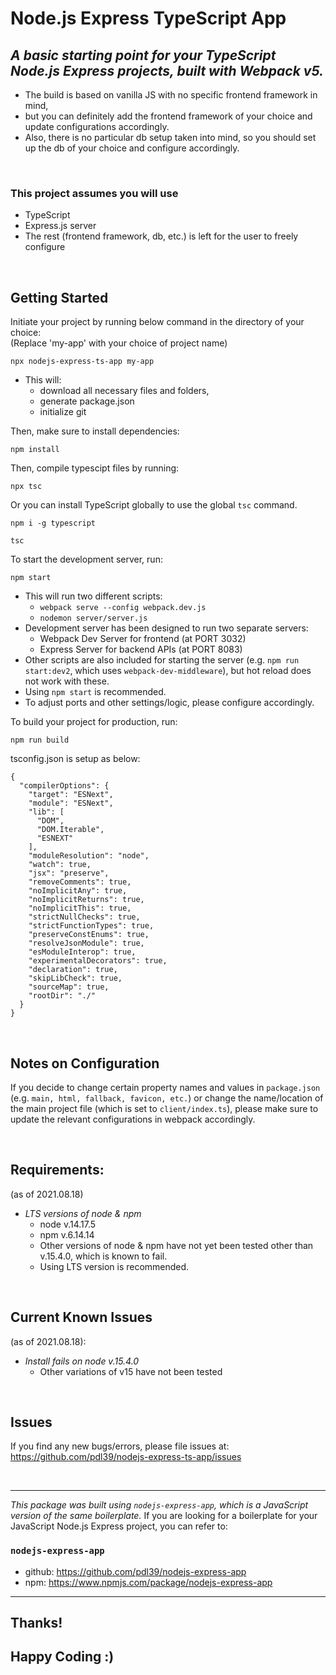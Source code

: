 # Node.js Express TypeScript App

## _A basic starting point for your TypeScript Node.js Express projects, built with Webpack v5._

- The build is based on vanilla JS with no specific frontend framework in mind,
- but you can definitely add the frontend framework of your choice and update configurations accordingly.
- Also, there is no particular db setup taken into mind, so you should set up the db of your choice and configure accordingly.

<br/>

### This project assumes you will use

- TypeScript
- Express.js server
- The rest (frontend framework, db, etc.) is left for the user to freely configure

<br/>

## Getting Started

Initiate your project by running below command in the directory of your choice:
<br/>
(Replace 'my-app' with your choice of project name)

```
npx nodejs-express-ts-app my-app
```

- This will:
  - download all necessary files and folders,
  - generate package.json
  - initialize git

Then, make sure to install dependencies:

```
npm install
```

Then, compile typescipt files by running:

```
npx tsc
```

Or you can install TypeScript globally to use the global `tsc` command.

```
npm i -g typescript
```

```
tsc
```

To start the development server, run:

```
npm start
```

- This will run two different scripts:
  - `webpack serve --config webpack.dev.js`
  - `nodemon server/server.js`
- Development server has been designed to run two separate servers:
  - Webpack Dev Server for frontend (at PORT 3032)
  - Express Server for backend APIs (at PORT 8083)
- Other scripts are also included for starting the server (e.g. `npm run start:dev2`, which uses `webpack-dev-middleware`), but hot reload does not work with these.
- Using `npm start` is recommended.
- To adjust ports and other settings/logic, please configure accordingly.

To build your project for production, run:

```
npm run build
```

tsconfig.json is setup as below:
```
{
  "compilerOptions": {
    "target": "ESNext",
    "module": "ESNext",
    "lib": [
      "DOM",
      "DOM.Iterable",
      "ESNEXT"
    ],
    "moduleResolution": "node",
    "watch": true,
    "jsx": "preserve",
    "removeComments": true,
    "noImplicitAny": true,
    "noImplicitReturns": true,
    "noImplicitThis": true,
    "strictNullChecks": true,
    "strictFunctionTypes": true,
    "preserveConstEnums": true,
    "resolveJsonModule": true,
    "esModuleInterop": true,
    "experimentalDecorators": true,
    "declaration": true,
    "skipLibCheck": true,
    "sourceMap": true,
    "rootDir": "./"
  }
}
```

<br/>

## Notes on Configuration

If you decide to change certain property names and values in `package.json` (e.g. `main, html, fallback, favicon, etc.`) or change the name/location of the main project file (which is set to `client/index.ts`), please make sure to update the relevant configurations in webpack accordingly.

<br/>

## Requirements:

(as of 2021.08.18)

- _LTS versions of node & npm_
  - node v.14.17.5
  - npm v.6.14.14
  - Other versions of node & npm have not yet been tested other than v.15.4.0, which is known to fail.
  - Using LTS version is recommended.

<br/>

## Current Known Issues

(as of 2021.08.18):

- _Install fails on node v.15.4.0_
  - Other variations of v15 have not been tested

<br/>

## Issues

If you find any new bugs/errors, please file issues at:
https://github.com/pdl39/nodejs-express-ts-app/issues

<br/>

---

*This package was built using `nodejs-express-app`, which is a JavaScript version of the same boilerplate.*
If you are looking for a boilerplate for your JavaScript Node.js Express project, you can refer to:

### `nodejs-express-app`
- github: https://github.com/pdl39/nodejs-express-app
- npm: https://www.npmjs.com/package/nodejs-express-app

---

## Thanks!

## Happy Coding :)
